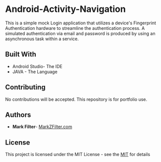 # Android-Activity-Navigation
This is a simple mock Login application that utilizes a device's Fingerprint Authentication hardware to streamline the authentication process. A simulated authentication via email and password is produced by using an asynchronous task within a service.


## Built With

* Android Studio- The IDE
* JAVA - The Language


## Contributing

No contributions will be accepted. This repository is for portfolio use.


## Authors

* **Mark Filter**- [MarkZFilter.com](http://www.markzfilter.com)

## License

This project is licensed under the MIT License - see the [MIT](https://opensource.org/licenses/MIT) for details
